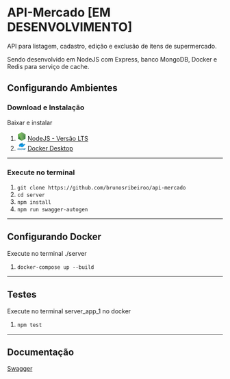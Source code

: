 # API-Mercado [EM DESENVOLVIMENTO]

API para listagem, cadastro, edição e exclusão de itens de supermercado.

Sendo desenvolvido em NodeJS com Express, banco MongoDB, Docker e Redis para serviço de cache.

## Configurando Ambientes

### Download e Instalação 
Baixar e instalar
1.  <code><img height="20" src="https://raw.githubusercontent.com/github/explore/80688e429a7d4ef2fca1e82350fe8e3517d3494d/topics/nodejs/nodejs.png"></code> [NodeJS - Versão LTS](https://nodejs.org/pt-br/download/)
2.  <code><img height="20" src="https://raw.githubusercontent.com/github/explore/80688e429a7d4ef2fca1e82350fe8e3517d3494d/topics/docker/docker.png"></code> [Docker Desktop](https://www.docker.com/products/docker-desktop)
--------------------------------------------------------------------------

### Execute no terminal 
1.  ```git clone https://github.com/brunosribeiroo/api-mercado```
2.  ```cd server```
3.  ```npm install```
4.  ```npm run swagger-autogen```  
--------------------------------------------------------------------------
## Configurando Docker
Execute no terminal ./server
1. ```docker-compose up --build```
--------------------------------------------------------------------------
## Testes
Execute no terminal server_app_1 no docker
1.  ```npm test```
--------------------------------------------------------------------------
## Documentação
[Swagger](http://localhost:3000/doc)



